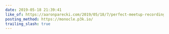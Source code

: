 ```yaml
---
date: 2019-05-18 21:39:41
like_of: https://aaronparecki.com/2019/05/18/7/perfect-meetup-recording-kit
posting_method: https://monocle.p3k.io/
trailing_slash: true
---
```

